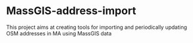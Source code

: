 # MassGIS-address-import
This project aims at creating tools for importing and periodically updating OSM addresses in MA using MassGIS data
